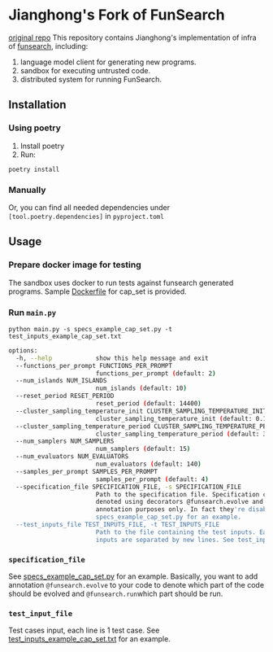 # Jianghong's Fork of FunSearch

[original repo](https://github.com/google-deepmind/funsearch)
This repository contains Jianghong's implementation of infra of [funsearch](https://deepmind.google/discover/blog/funsearch-making-new-discoveries-in-mathematical-sciences-using-large-language-models/), including:
1. language model client for generating new programs.
2. sandbox for executing untrusted code.
3. distributed system for running FunSearch.

## Installation
### Using poetry
1. Install poetry
2. Run: 
```
poetry install
```
### Manually
Or, you can find all needed dependencies under `[tool.poetry.dependencies]` in `pyproject.toml`
## Usage
### Prepare docker image for testing
The sandbox uses docker to run tests against funsearch generated programs. Sample [Dockerfile](./Dockerfile) for cap_set is provided.
### Run `main.py`
```
python main.py -s specs_example_cap_set.py -t test_inputs_example_cap_set.txt
```
```bash
options:
  -h, --help            show this help message and exit
  --functions_per_prompt FUNCTIONS_PER_PROMPT
                        functions_per_prompt (default: 2)
  --num_islands NUM_ISLANDS
                        num_islands (default: 10)
  --reset_period RESET_PERIOD
                        reset_period (default: 14400)
  --cluster_sampling_temperature_init CLUSTER_SAMPLING_TEMPERATURE_INIT
                        cluster_sampling_temperature_init (default: 0.1)
  --cluster_sampling_temperature_period CLUSTER_SAMPLING_TEMPERATURE_PERIOD
                        cluster_sampling_temperature_period (default: 30000)
  --num_samplers NUM_SAMPLERS
                        num_samplers (default: 15)
  --num_evaluators NUM_EVALUATORS
                        num_evaluators (default: 140)
  --samples_per_prompt SAMPLES_PER_PROMPT
                        samples_per_prompt (default: 4)
  --specification_file SPECIFICATION_FILE, -s SPECIFICATION_FILE
                        Path to the specification file. Specification contains the code to evolve and the code to run,
                        denoted using decorators @funsearch.evolve and @funsearch.run. Decorators in spec files are just for
                        annotation purposes only. In fact they're disabled per code_manpulation.ProgramVisitor See
                        specs_example_cap_set.py for an example.
  --test_inputs_file TEST_INPUTS_FILE, -t TEST_INPUTS_FILE
                        Path to the file containing the test inputs. Each line of the file is a test input, and the test
                        inputs are separated by new lines. See test_inputs_example_cap_set.txt for an example.
```
### `specification_file`
See [specs_example_cap_set.py](specs_example_cap_set.py) for an example. Basically, you want to add annotation `@funsearch.evolve` to your code to denote which part of the code should be evolved and `@funsearch.run`which part should be run.

### `test_input_file`
Test cases input, each line is 1 test case. See [test_inputs_example_cap_set.txt](test_inputs_example_cap_set.txt) for an example.